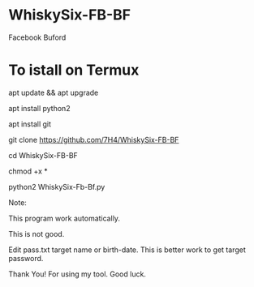 # WhiskySix-FB-BF

Facebook Buford

To istall on Termux
====================

apt update && apt upgrade

apt install python2

apt install git

git clone https://github.com/7H4/WhiskySix-FB-BF

cd WhiskySix-FB-BF

chmod +x *

python2 WhiskySix-Fb-Bf.py

Note:

This program work automatically.

This is not good.

Edit pass.txt target name or birth-date. This is better work to get target password.

Thank You! For using my tool. Good luck. 
